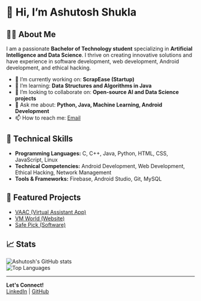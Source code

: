 # 👋 Hi, I’m Ashutosh Shukla

## 👨‍💻 About Me
I am a passionate **Bachelor of Technology student** specializing in **Artificial Intelligence and Data Science**. I thrive on creating innovative solutions and have experience in software development, web development, Android development, and ethical hacking.

- 🔭 I’m currently working on: **ScrapEase (Startup)**
- 🌱 I’m learning: **Data Structures and Algorithms in Java**
- 👯 I’m looking to collaborate on: **Open-source AI and Data Science projects**
- 💬 Ask me about: **Python, Java, Machine Learning, Android Development**
- 📫 How to reach me: [Email](mailto:as18082242@gmail.com)

## 🚀 Technical Skills
- **Programming Languages:** C, C++, Java, Python, HTML, CSS, JavaScript, Linux  
- **Technical Competencies:** Android Development, Web Development, Ethical Hacking, Network Management  
- **Tools & Frameworks:** Firebase, Android Studio, Git, MySQL  

## 🌟 Featured Projects
- [VAAC (Virtual Assistant App)](https://github.com/ashutosh11-shukla/VAAC)  
- [VM World (Website)](https://github.com/ashutosh11-shukla/VM-World)  
- [Safe Pick (Software)](https://github.com/ashutosh11-shukla/Safe-Pick)  

## 📈 Stats
![Ashutosh's GitHub stats](https://github-readme-stats.vercel.app/api?username=ashutosh11-shukla&show_icons=true&theme=radical)  
![Top Languages](https://github-readme-stats.vercel.app/api/top-langs/?username=ashutosh11-shukla&layout=compact&theme=radical)

---

**Let's Connect!**  
[LinkedIn](https://www.linkedin.com/in/ashutosh-shukla-b00402298/) | [GitHub](https://github.com/ashutosh11-shukla)
